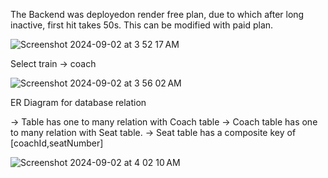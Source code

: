 The Backend was deployedon render free plan, due to which after long inactive, first hit takes 50s. This can be modified with paid plan.

![Screenshot 2024-09-02 at 3 52 17 AM](https://github.com/user-attachments/assets/9b5014f2-d1ab-49cf-a1b4-6a21311a7ed5)

Select train -> coach

![Screenshot 2024-09-02 at 3 56 02 AM](https://github.com/user-attachments/assets/d9028aca-c0c6-4ba7-8209-493b2e703cf8)

ER Diagram for database relation

-> Table has one to many relation with Coach table
-> Coach table has one to many relation with Seat table.
-> Seat table has a composite key of [coachId,seatNumber]


![Screenshot 2024-09-02 at 4 02 10 AM](https://github.com/user-attachments/assets/84e5e2c4-a45f-49ab-814e-3d98068f9d0e)
